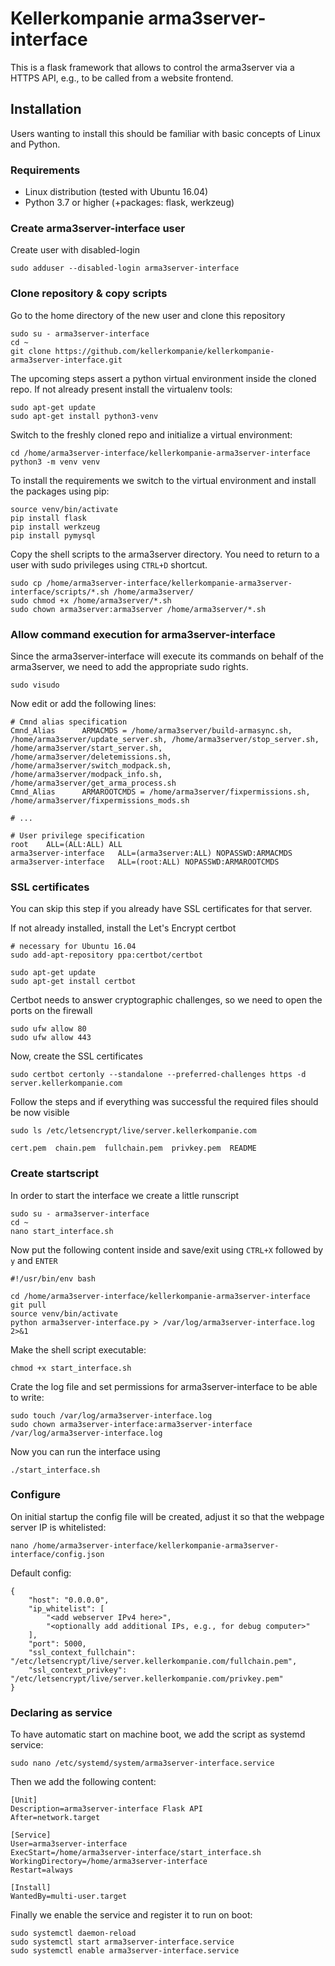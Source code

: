 # Kellerkompanie arma3server-interface
This is a flask framework that allows to control the arma3server via a
HTTPS API, e.g., to be called from a website frontend.

## Installation
Users wanting to install this should be familiar with basic concepts of
Linux and Python.

### Requirements
* Linux distribution (tested with Ubuntu 16.04)
* Python 3.7 or higher (+packages: flask, werkzeug)

### Create arma3server-interface user
Create user with disabled-login
```
sudo adduser --disabled-login arma3server-interface
```

### Clone repository & copy scripts
Go to the home directory of the new user and clone this repository
```
sudo su - arma3server-interface
cd ~
git clone https://github.com/kellerkompanie/kellerkompanie-arma3server-interface.git
```

The upcoming steps assert a python virtual environment inside the cloned
repo. If not already present install the virtualenv tools:
```
sudo apt-get update
sudo apt-get install python3-venv
```
Switch to the freshly cloned repo and initialize a virtual environment:
```
cd /home/arma3server-interface/kellerkompanie-arma3server-interface
python3 -m venv venv
```
To install the requirements we switch to the virtual environment and
install the packages using pip:
```
source venv/bin/activate
pip install flask
pip install werkzeug
pip install pymysql
```

Copy the shell scripts to the arma3server directory. You need to return to a user with sudo privileges using ```CTRL+D``` shortcut.
```
sudo cp /home/arma3server-interface/kellerkompanie-arma3server-interface/scripts/*.sh /home/arma3server/
sudo chmod +x /home/arma3server/*.sh
sudo chown arma3server:arma3server /home/arma3server/*.sh
```



### Allow command execution for arma3server-interface
Since the arma3server-interface will execute its commands on behalf
of the arma3server, we need to add the appropriate sudo rights.
```
sudo visudo
```
Now edit or add the following lines:
```
# Cmnd alias specification
Cmnd_Alias      ARMACMDS = /home/arma3server/build-armasync.sh, /home/arma3server/update_server.sh, /home/arma3server/stop_server.sh, /home/arma3server/start_server.sh, /home/arma3server/deletemissions.sh, /home/arma3server/switch_modpack.sh, /home/arma3server/modpack_info.sh, /home/arma3server/get_arma_process.sh
Cmnd_Alias      ARMAROOTCMDS = /home/arma3server/fixpermissions.sh, /home/arma3server/fixpermissions_mods.sh

# ...

# User privilege specification
root    ALL=(ALL:ALL) ALL
arma3server-interface   ALL=(arma3server:ALL) NOPASSWD:ARMACMDS
arma3server-interface   ALL=(root:ALL) NOPASSWD:ARMAROOTCMDS
```

### SSL certificates
You can skip this step if you already have SSL certificates for that 
server.

If not already installed, install the Let's Encrypt certbot
```
# necessary for Ubuntu 16.04
sudo add-apt-repository ppa:certbot/certbot

sudo apt-get update
sudo apt-get install certbot
```
Certbot needs to answer cryptographic challenges, so we need to open the
ports on the firewall
```
sudo ufw allow 80
sudo ufw allow 443
```
Now, create the SSL certificates
```
sudo certbot certonly --standalone --preferred-challenges https -d server.kellerkompanie.com
```
Follow the steps and if everything was successful the required files 
should be now visible
```
sudo ls /etc/letsencrypt/live/server.kellerkompanie.com
```
```
cert.pem  chain.pem  fullchain.pem  privkey.pem  README
```

### Create startscript
In order to start the interface we create a little runscript
```
sudo su - arma3server-interface
cd ~
nano start_interface.sh
```
Now put the following content inside and save/exit using ```CTRL+X``` 
followed by ```y``` and ```ENTER```
```
#!/usr/bin/env bash

cd /home/arma3server-interface/kellerkompanie-arma3server-interface
git pull
source venv/bin/activate
python arma3server-interface.py > /var/log/arma3server-interface.log 2>&1
```
Make the shell script executable:
```
chmod +x start_interface.sh
```
Crate the log file and set permissions for arma3server-interface to be able to write:
```
sudo touch /var/log/arma3server-interface.log
sudo chown arma3server-interface:arma3server-interface /var/log/arma3server-interface.log
```
Now you can run the interface using
```
./start_interface.sh
```

### Configure
On initial startup the config file will be created, adjust it so that the webpage server IP is whitelisted:
```
nano /home/arma3server-interface/kellerkompanie-arma3server-interface/config.json
```
Default config:
```
{
    "host": "0.0.0.0",
    "ip_whitelist": [
        "<add webserver IPv4 here>",
        "<optionally add additional IPs, e.g., for debug computer>"
    ],
    "port": 5000,
    "ssl_context_fullchain": "/etc/letsencrypt/live/server.kellerkompanie.com/fullchain.pem",
    "ssl_context_privkey": "/etc/letsencrypt/live/server.kellerkompanie.com/privkey.pem"
}
```


### Declaring as service
To have automatic start on machine boot, we add the script as systemd 
service:
```
sudo nano /etc/systemd/system/arma3server-interface.service
```
Then we add the following content:
```
[Unit]
Description=arma3server-interface Flask API
After=network.target

[Service]
User=arma3server-interface
ExecStart=/home/arma3server-interface/start_interface.sh
WorkingDirectory=/home/arma3server-interface
Restart=always

[Install]
WantedBy=multi-user.target
```
Finally we enable the service and register it to run on boot:
```
sudo systemctl daemon-reload
sudo systemctl start arma3server-interface.service
sudo systemctl enable arma3server-interface.service
```
